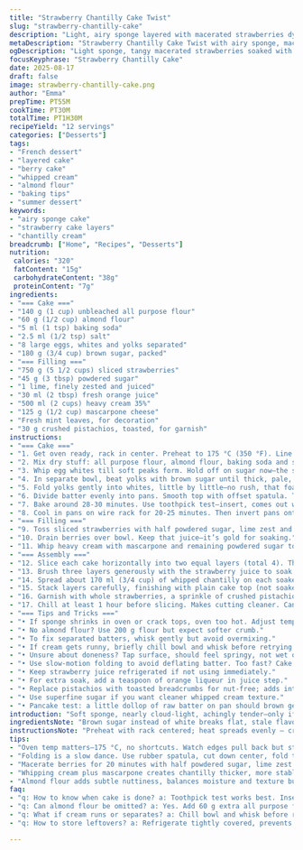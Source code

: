 ```yaml
---
title: "Strawberry Chantilly Cake Twist"
slug: "strawberry-chantilly-cake"
description: "Light, airy sponge layered with macerated strawberries dyed slightly with orange zest. Chantilly whipped cream thickened with mascarpone provides lush texture. Lemon replaced by lime for sharper tang. Brown sugar swaps in to deepen crumb flavor. Garnish with fresh mint leaves and crushed pistachios for crunch; skip thyme. Egg whites separated for firmer sponge lift. Baking time tweaked; tactile test key to avoid dry edges. Maceration juice used both for soaking and glaze. Quick syrup on standby prevents dryness. Ideal for those who want airy cake but crave texture variations. No leavening powder but fine almond flour adds subtle crumb nuttiness. The contrast of creamy, tart, fruity, nutty layers plays well on the palate."
metaDescription: "Strawberry Chantilly Cake Twist with airy sponge, macerated berries, mascarpone cream, crisp pistachios, fresh mint. Sharp lime zest brightens rich layers."
ogDescription: "Light sponge, tangy macerated strawberries soaked with lime juice. Mascarpone chantilly whipped thick, pistachios toasted for crunch. Sharp, fruity, nutty layers."
focusKeyphrase: "Strawberry Chantilly Cake"
date: 2025-08-17
draft: false
image: strawberry-chantilly-cake.png
author: "Emma"
prepTime: PT55M
cookTime: PT30M
totalTime: PT1H30M
recipeYield: "12 servings"
categories: ["Desserts"]
tags:
- "French dessert"
- "layered cake"
- "berry cake"
- "whipped cream"
- "almond flour"
- "baking tips"
- "summer dessert"
keywords:
- "airy sponge cake"
- "strawberry cake layers"
- "chantilly cream"
breadcrumb: ["Home", "Recipes", "Desserts"]
nutrition: 
 calories: "320"
 fatContent: "15g"
 carbohydrateContent: "38g"
 proteinContent: "7g"
ingredients:
- "=== Cake ==="
- "140 g (1 cup) unbleached all purpose flour"
- "60 g (1/2 cup) almond flour"
- "5 ml (1 tsp) baking soda"
- "2.5 ml (1/2 tsp) salt"
- "8 large eggs, whites and yolks separated"
- "180 g (3/4 cup) brown sugar, packed"
- "=== Filling ==="
- "750 g (5 1/2 cups) sliced strawberries"
- "45 g (3 tbsp) powdered sugar"
- "1 lime, finely zested and juiced"
- "30 ml (2 tbsp) fresh orange juice"
- "500 ml (2 cups) heavy cream 35%"
- "125 g (1/2 cup) mascarpone cheese"
- "Fresh mint leaves, for decoration"
- "30 g crushed pistachios, toasted, for garnish"
instructions:
- "=== Cake ==="
- "1. Get oven ready, rack in center. Preheat to 175 °C (350 °F). Line two 20 cm (8 inch) springform pans with parchment; no greasing. Egg white foam hates grease. I learned this after one flop."
- "2. Mix dry stuff: all purpose flour, almond flour, baking soda and salt. Almond flour adds texture, skip if nut allergy—sub extra flour instead but cake loses depth."
- "3. Whip egg whites till soft peaks form. Hold off on sugar now—the secret is gradual addition to not deflate foam. Set aside."
- "4. In separate bowl, beat yolks with brown sugar until thick, pale, and ribbon stage (about 8 minutes). The brown sugar gives richer caramel notes compared to white. Creaminess visible and silk-like texture important."
- "5. Fold yolks gently into whites, little by little—no rush, that foam is fragile. Then, sift dry ingredients over mixture and delicately fold in with a spatula, preserving air. Don’t overfold or you get dense cake. This takes practice but watch mixture lose volume, stop."
- "6. Divide batter evenly into pans. Smooth top with offset spatula. Tap pans softly on counter to release big air bubbles."
- "7. Bake around 28-30 minutes. Use toothpick test—insert, comes out with few moist crumbs, NOT gooey batter. Edges will pull back slightly from pan when ready. Color should be pale gold, not brown."
- "8. Cool in pans on wire rack for 20-25 minutes. Then invert pans onto rack to loosen layers. Removing too soon causes breakage, too late traps moisture leading to sogginess."
- "=== Filling ==="
- "9. Toss sliced strawberries with half powdered sugar, lime zest and juice, and orange juice. Let macerate 20 minutes. The mixture should start releasing shiny, tangy juice."
- "10. Drain berries over bowl. Keep that juice—it’s gold for soaking."
- "11. Whip heavy cream with mascarpone and remaining powdered sugar to firm peaks. Mascarpone stabilizes cream, keeps it from melting too fast—lesson from last summer’s heatwave disaster."
- "=== Assembly ==="
- "12. Slice each cake horizontally into two equal layers (total 4). This creates more surfaces for juicy layers."
- "13. Brush three layers generously with the strawberry juice to soak but don’t drown; powder puff sensation is what you want. Use a pastry or silicone brush."
- "14. Spread about 170 ml (3/4 cup) of whipped chantilly on each soaked layer and scatter macerated strawberries evenly over cream."
- "15. Stack layers carefully, finishing with plain cake top (not soaked). Seal cake with remaining chantilly cream all over sides and top for smooth finish."
- "16. Garnish with whole strawberries, a sprinkle of crushed pistachios for texture contrast, and sprigs of fresh mint for brightness."
- "17. Chill at least 1 hour before slicing. Makes cutting cleaner. Can prep a day ahead; flavors meld."
- "=== Tips and Tricks ==="
- "• If sponge shrinks in oven or crack tops, oven too hot. Adjust temperature down 5 °C next time."
- "• No almond flour? Use 200 g flour but expect softer crumb."
- "• To fix separated batters, whisk gently but avoid overmixing."
- "• If cream gets runny, briefly chill bowl and whisk before retrying."
- "• Unsure about doneness? Tap surface, should feel springy, not wet or wobbly."
- "• Use slow-motion folding to avoid deflating batter. Too fast? Cake heavy, dense."
- "• Keep strawberry juice refrigerated if not using immediately."
- "• For extra soak, add a teaspoon of orange liqueur in juice step."
- "• Replace pistachios with toasted breadcrumbs for nut-free; adds intriguing crunch."
- "• Use superfine sugar if you want cleaner whipped cream texture."
- "• Pancake test: a little dollop of raw batter on pan should brown gently—not burn or stay raw."
introduction: "Soft sponge, nearly cloud-light, achingly tender—only if you respect eggs and gentle folding. Brown sugar swapped for complexity, lime juice replacing lemon zests that got boring last year. Fresh mint and pistachio for new crunch dimension. Maceration’s juicy flood mixes sharp citrus with fruit sweetness. Cake layers cut thin to drink juice rather than shrug off moisture. Telegram from the oven: sniff the scent, count 28 minutes, but trust your senses—poke test tells more than clock. Adding almond flour? Subtle nuttiness sneaks in, fiber, moisture stays balanced. Cream whipped with mascarpone instead of sugar alone saves disaster during late summer heatwaves, thickens like silk. No shortcuts; the way egg whites are whipped, whipped again with yolks, folds gently, makes the crumb dance. You’ve read tricks; you’ve failed once. Next, nail it. Gentle steps, loud buzz mixer, quiet folding sprints, timing tweaks. I learned the hard way. The result? Layers sing in contrast—airy sponge, bright tangy berries, luscious cream—each bite. No heavy butter here, no slipping off bacon."
ingredientsNote: "Brown sugar instead of white breaks flat, stale flavors with caramel notes, but if unavailable use coconut sugar or organic white and add 1 tsp molasses. Almond flour balances moisture and texture but omit for allergy and add 60 g more flour, expect softer crumb. Baking soda substitutes baking powder to provide gentle lift without metallic acid bitterness; stop if cake tastes off, switch to double action baking powder. Lime juice swaps anywhere lemon mentioned, sharper profile, zest often ignored but critical. Mascarpone with cream creates thick chantilly, more stable, avoids meltdown; skip mascarpone and add cream stabilizer or whip longer but risk graininess. Fresh mint instead of thyme brightens, reduces sharpness; thyme lends rustic herbal tone if desired. Pistachios add crunch, toasted enhances oils and flavor; swap for toasted almonds or breadcrumbs to suit allergies or preferences."
instructionsNote: "Preheat with rack centered; heat spreads evenly — crucial. Line pans carefully; parchment prevents dreaded sticking without oil greasing that kills meringue lift. Egg whites beaten to soft peak then sugar folded in carefully to form thick meringue, yielding stable sponge. Separate yolks and whites properly; any yolk in whites ruins foaming power. Brown sugar takes time melting, so longer beating 8 min helps dissolve granules, creating light batter. Folding is art: use rubber spatula, cut down middle, fold in thirds, turn bowl slowly, repeat. Baking: watch edges pulling slightly, top golden but not browned, springs back lightly when finger pressed. Slight wobble means underbaked—wait or increase time by 2-3 min increments. Cooling upside down avoids shrinkage and collapsing. Macerating berries draws out sweet juices, essential for soaking sponge layers fully. Drain juice well to avoid soggy mess. Whip cream and mascarpone cold, slowly increasing speed until firm peaks form. Assemble on flat board, gently layer, soak with brush, spread cream and berries, stack carefully to avoid collapse. Chill reduces cream run-off when slicing. Serve with patience, a sharp serrated knife, cleanup is easier if re-chilled after slicing. Avoid over soaking layers; can turn mushy rather than tender."
tips:
- "Oven temp matters—175 °C, no shortcuts. Watch edges pull back but stay pale gold, hint of bounce on top. Toothpick with moist crumbs is key; gooey means underbaked, dry edges mean too long. Check around 28 minutes; every oven’s a beast. Don’t trust timer only. Parchment essential, no grease. Egg white foam will deflate with fat or grease, careful separation is critical; a trace yolk kills lift."
- "Folding is a slow dance. Use rubber spatula, cut down center, fold thirds, slow circular motion around bowl. Air lost fast if rushed or aggressive. Adding dry mix in thirds helps control volume but keep delicate. I learned folding step-by-step after one dense flop. Don’t overmix or sponge dies; you can see mixture lose volume, stop immediately. Slow, patient turns win over. Whip whites to soft peak only, add sugar last, gradually, else foam weak."
- "Macerate berries for 20 minutes with half powdered sugar, lime zest and juice plus orange juice. Juice drains naturally shiny, sharp. Don’t waste it—use for soaking sponge layers, brush lightly—drowning ruins texture. For extra soak, add tablespoon orange liqueur if desired; scent lifts layers. Whole strawberries scatter in cream for texture contrast, balance tartness with richness. Keep juice chilled to hold freshness if assembly delayed."
- "Whipping cream plus mascarpone creates chantilly thicker, more stable. Scoop cold cream and mascarpone chilled, whip slow till firm peaks form, avoid overwhip or grainy. Skip mascarpone, add stabilizer or whip longer, but risk runny or gritty. Brown sugar in yolks takes longer to dissolve, so 8 minutes beating helps smooth light batter. Brown sugar adds deeper notes versus white’s flat sweetness; if unavailable, sub coconut sugar or white plus 1 tsp molasses."
- "Almond flour adds subtle nuttiness, balances moisture and texture but allergy? Omit, add 60 g extra all purpose flour, expect softer crumb, less chew. Baking soda provides gentle lift without metallic taste if fresh; switch to double action baking powder if taste weird. Cooling upside down prevents shrinking, collapsing—hard lesson learned. Slice cake horizontally into thin layers to soak evenly. Chill at least 1 hour before slicing—clean cuts need firm cream. Always use serrated knife, sharp and steady."
faq:
- "q: How to know when cake is done? a: Toothpick test works best. Insert it mid-layer, few moist crumbs cling but no raw batter. Edges pulling back slightly from pan signal readiness. Color pale gold, top bounce lightly. Avoid browned edges. Tap surface, should feel springy, not wet or wobbly. Oven temps differ; check early at 28 minutes, adjust by increments of 2-3 mins if needed."
- "q: Can almond flour be omitted? a: Yes. Add 60 g extra all purpose flour instead. Expect softer, less textured crumb. Almond flour adds nuttiness and moisture balance. Allergies call for substitute. Don’t replace it with whole wheat or coarse flours, changes outcome. Also watch batter consistency; thicker than usual is normal when swapping."
- "q: What if cream runs or separates? a: Chill bowl and whisk before retrying. Mascarpone helps stabilize but overwhipping risks grainy texture. If no mascarpone, add cream stabilizer or whip longer carefully. Avoid overheating cream. Cold ingredients key for stable chantilly. Runny cream spells failure in assembly; chill cake well to firm up layers before cutting."
- "q: How to store leftovers? a: Refrigerate tightly covered, prevents drying and fridge odors. Can freeze individual slices wrapped well, thaw overnight in fridge but texture changes, cream less firm. Best consumed within 2-3 days fresh. Let chilled cake sit at room temp 10 minutes before serving for flavor. Avoid longer storage; whipped cream loses texture and berries soften making cake soggy."

---
```

